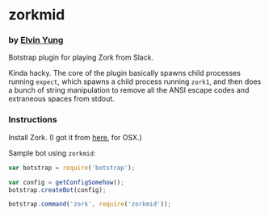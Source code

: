 # zorkmid
### by [Elvin Yung](https://github.com/elvinyung)

Botstrap plugin for playing Zork from Slack.

Kinda hacky. The core of the plugin basically spawns child processes running `expect`, which spawns a child process running `zork1`, and then does a bunch of string manipulation to remove all the ANSI escape codes and extraneous spaces from stdout.

### Instructions
Install Zork. (I got it from [here](https://github.com/wjwwood/homebrew-zork), for OSX.)

Sample bot using `zorkmid`:
```javascript
var botstrap = require('botstrap');

var config = getConfigSomehow();
botstrap.createBot(config);

botstrap.command('zork', require('zorkmid'));
```
